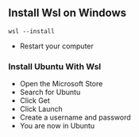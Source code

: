 ## Install Wsl on Windows

   `wsl --install`

   - Restart your computer

### Install Ubuntu With Wsl
  - Open the Microsoft Store
  - Search for Ubuntu
  - Click Get
  - Click Launch
  - Create a username and password
  - You are now in Ubuntu
